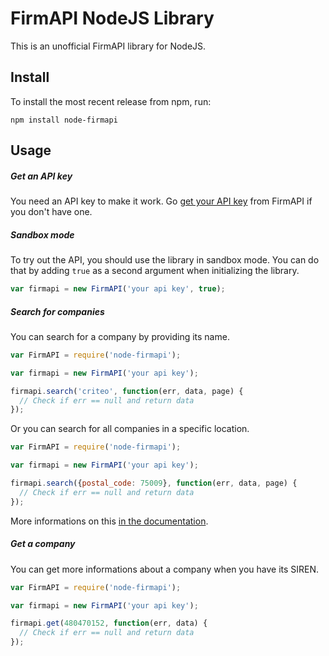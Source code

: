 FirmAPI NodeJS Library
============

This is an unofficial FirmAPI library for NodeJS.

## Install

To install the most recent release from npm, run:

    npm install node-firmapi

## Usage

##### Get an API key

You need an API key to make it work. Go [get your API key](https://firmapi.com/api/signup) from FirmAPI if you don't have one.

##### Sandbox mode

To try out the API, you should use the library in sandbox mode. You can do that by adding `true` as a second argument when initializing the library.

```js
var firmapi = new FirmAPI('your api key', true);
```

##### Search for companies

You can search for a company by providing its name.

```js
var FirmAPI = require('node-firmapi');

var firmapi = new FirmAPI('your api key');

firmapi.search('criteo', function(err, data, page) {
  // Check if err == null and return data
});
```

Or you can search for all companies in a specific location.

```js
var FirmAPI = require('node-firmapi');

var firmapi = new FirmAPI('your api key');

firmapi.search({postal_code: 75009}, function(err, data, page) {
  // Check if err == null and return data
});
```

More informations on this [in the documentation](https://firmapi.com/api/docs/call/search).

##### Get a company

You can get more informations about a company when you have its SIREN.

```js
var FirmAPI = require('node-firmapi');

var firmapi = new FirmAPI('your api key');

firmapi.get(480470152, function(err, data) {
  // Check if err == null and return data
});
```

